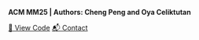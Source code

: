 **ACM MM25 | Authors: Cheng Peng and Oya Celiktutan**


[📂 View Code](https://github.com/PengC98/Multi-Task-Gaze-Communication-Understanding)
[📬 Contact](cheng.2.peng@kcl.ac.uk)
